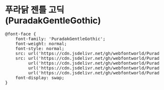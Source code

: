 # 푸라닭 젠틀 고딕(PuradakGentleGothic)

<pre>
@font-face {
    font-family: 'PuradakGentleGothic';
    font-weight: normal;
    font-style: normal;
    src: url('https://cdn.jsdelivr.net/gh/webfontworld/PuradakGentleGothic/PuradakGentleGothic.eot');
    src: url('https://cdn.jsdelivr.net/gh/webfontworld/PuradakGentleGothic/PuradakGentleGothic.eot?#iefix') format('embedded-opentype'),
         url('https://cdn.jsdelivr.net/gh/webfontworld/PuradakGentleGothic/PuradakGentleGothic.woff2') format('woff2'),
         url('https://cdn.jsdelivr.net/gh/webfontworld/PuradakGentleGothic/PuradakGentleGothic.woff') format('woff'),
         url('https://cdn.jsdelivr.net/gh/webfontworld/PuradakGentleGothic/PuradakGentleGothic.ttf') format("truetype");
    font-display: swap;
} 
</pre>
